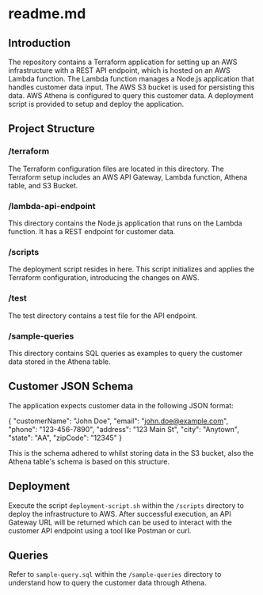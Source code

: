 # readme.md

## Introduction 

The repository contains a Terraform application for setting up an AWS infrastructure with a REST API endpoint, which is hosted on an AWS Lambda function. The Lambda function manages a Node.js application that handles customer data input. The AWS S3 bucket is used for persisting this data. AWS Athena is configured to query this customer data. A deployment script is provided to setup and deploy the application.

## Project Structure

### /terraform

The Terraform configuration files are located in this directory. The Terraform setup includes an AWS API Gateway, Lambda function, Athena table, and S3 Bucket. 

### /lambda-api-endpoint

This directory contains the Node.js application that runs on the Lambda function. It has a REST endpoint for customer data.

### /scripts

The deployment script resides in here. This script initializes and applies the Terraform configuration, introducing the changes on AWS.

### /test

The test directory contains a test file for the API endpoint.

### /sample-queries

This directory contains SQL queries as examples to query the customer data stored in the Athena table.

## Customer JSON Schema

The application expects customer data in the following JSON format:

{
  "customerName": "John Doe",
  "email": "john.doe@example.com",
  "phone": "123-456-7890",
  "address": "123 Main St",
  "city": "Anytown",
  "state": "AA",
  "zipCode": "12345"
}

This is the schema adhered to whilst storing data in the S3 bucket, also the Athena table's schema is based on this structure.

## Deployment

Execute the script `deployment-script.sh` within the `/scripts` directory to deploy the infrastructure to AWS. After successful execution, an API Gateway URL will be returned which can be used to interact with the customer API endpoint using a tool like Postman or curl.

## Queries

Refer to `sample-query.sql` within the `/sample-queries` directory to understand how to query the customer data through Athena.
